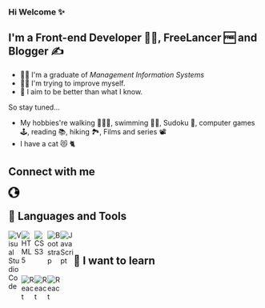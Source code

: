 ### Hi Welcome ✨

## I'm a Front-end Developer 👩‍💻, FreeLancer 🆓 and Blogger ✍
- 👨‍🎓 I'm a graduate of <i>Management Information Systems</i>
- 👩‍💻 I'm trying to improve myself.
- 💪 I aim to be better than what I know.

So stay tuned...

- My hobbies're walking 🚶🏽‍♀️, swimming 🏊‍♀️, Sudoku 📝, computer games 🕹️, reading 📚, hiking 🏞️, Films and series 📽️
- I have a cat 😻 🐈

## Connect with me
<a href="https://kodcu.online/" target="blank"><img align="left" alt="" width="22px" src="https://raw.githubusercontent.com/iconic/open-iconic/master/svg/globe.svg" /></a>
<a href="https://www.linkedin.com/in/damla-yldrm/" target="blank"><img align="left" alt="" width="22px" src="https://cdn.jsdelivr.net/npm/simple-icons@v3/icons/linkedin.svg" /></a>
<a href="https://twitter.com/yasiyoamayildi" target="blank"><img align="left" alt="" width="22px" src="https://cdn.jsdelivr.net/npm/simple-icons@v3/icons/twitter.svg" /></a>

</br>

## 🔧 Languages and Tools

<img align="left" alt="Visual Studio Code" width="26px" src="https://cdn.jsdelivr.net/npm/simple-icons@3.0.1/icons/visualstudiocode.svg" />
<img align="left" alt="HTML5" width="26px" src="https://cdn.jsdelivr.net/npm/simple-icons@3.0.1/icons/html5.svg" />
<img align="left" alt="CSS3" width="26px" src="https://cdn.jsdelivr.net/npm/simple-icons@3.0.1/icons/css3.svg" />
<img align="left" alt="Bootstrap" width="26px" src="https://cdn.jsdelivr.net/npm/simple-icons@3.0.1/icons/bootstrap.svg" />
<img align="left" alt="JavaScript" width="26px" src="https://cdn.jsdelivr.net/npm/simple-icons@3.0.1/icons/javascript.svg" />

</br>
  
## 🔭 I want to learn

<img align="left" alt="React" width="26px" src="https://cdn.jsdelivr.net/npm/simple-icons@3.0.1/icons/react.svg" />
<img align="left" alt="React" width="26px" src="https://cdn.jsdelivr.net/npm/simple-icons@3.0.1/icons/jquery.svg" />

<img align="left" alt="React" width="26px" src="https://cdn.jsdelivr.net/npm/simple-icons@3.0.1/icons/python.svg" />


<!--
**damla-yildirim/damla-yildirim** is a ✨ _special_ ✨ repository because its `README.md` (this file) appears on your GitHub profile.

Here are some ideas to get you started:

- 🔭 I’m currently working on ...
- 🌱 I’m currently learning ...
- 👯 I’m looking to collaborate on ...
- 🤔 I’m looking for help with ...
- 💬 Ask me about ...
- 📫 How to reach me: ...
- 😄 Pronouns: ...
- ⚡ Fun fact: ...
-->
